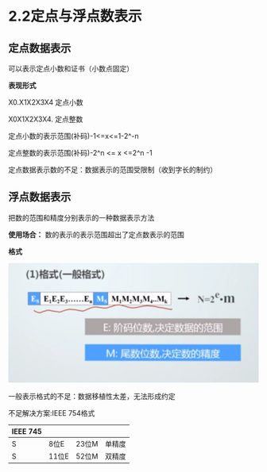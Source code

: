 # 2.2定点与浮点数表示

## 定点数据表示

可以表示定点小数和证书（小数点固定）

**表现形式**

X0.X1X2X3X4 定点小数

X0X1X2X3X4. 定点整数

定点小数的表示范围(补码)-1<=x<=1-2^-n

定点整数的表示范围(补码)-2^n <= x <=2^n -1

定点数据表示数的不足：数据表示的范围受限制（收到字长的制约）

## 浮点数据表示

把数的范围和精度分别表示的一种数据表示方法

**使用场合：** 数的表示的表示范围超出了定点数表示的范围

**格式**

![](pic/1.png)

一般表示格式的不足：数据移植性太差，无法形成约定

不足解决方案:IEEE 754格式

| IEEE 745 |       |       |        |
| -------- | ----- | ----- | ------ |
| S        | 8位E  | 23位M | 单精度 |
| S        | 11位E | 52位M | 双精度 |



